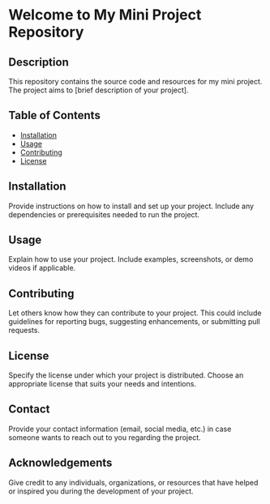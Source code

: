 # Welcome to My Mini Project Repository

## Description
This repository contains the source code and resources for my mini project. The project aims to [brief description of your project].

## Table of Contents
- [Installation](#installation)
- [Usage](#usage)
- [Contributing](#contributing)
- [License](#license)

## Installation
Provide instructions on how to install and set up your project. Include any dependencies or prerequisites needed to run the project.

## Usage
Explain how to use your project. Include examples, screenshots, or demo videos if applicable.

## Contributing
Let others know how they can contribute to your project. This could include guidelines for reporting bugs, suggesting enhancements, or submitting pull requests.

## License
Specify the license under which your project is distributed. Choose an appropriate license that suits your needs and intentions.

## Contact
Provide your contact information (email, social media, etc.) in case someone wants to reach out to you regarding the project.

## Acknowledgements
Give credit to any individuals, organizations, or resources that have helped or inspired you during the development of your project.

